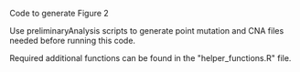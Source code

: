 Code to generate Figure 2

Use preliminaryAnalysis scripts to generate point mutation and CNA files needed before running this code.

Required additional functions can be found in the "helper_functions.R" file.
